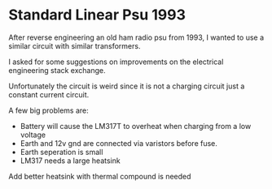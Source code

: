 # Standard Linear Psu 1993

After reverse engineering an old ham radio psu from 1993, I wanted to use a similar circuit with similar transformers.

I asked for some suggestions on improvements on the electrical engineering stack exchange.

Unfortunately the circuit is weird since it is not a charging circuit just a constant current circuit.

A few big problems are:
- Battery will cause the LM317T to overheat when charging from a low voltage
- Earth and 12v gnd are connected via varistors before fuse.
- Earth seperation is small
- LM317 needs a large heatsink

Add better heatsink with thermal compound is needed